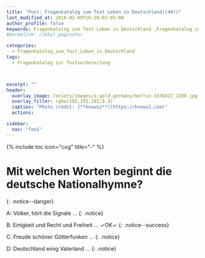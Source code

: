 ```yaml
---
title: "Post: Fragenkatalog zum Test Leben in Deutschland((40))"
last_modified_at: 2016-03-09T16:20:02-05:00
author_profile: false
keywords: Fragenkatalog zum Test Leben in Deutschland ,Fragenkatalog zur Testvorbereitung , Test Leben in Deutschland BAMF , test leben in deutschland 33 fragen , leben in deutschland 300 fragen app , lieben in deutschland 300 fragen
#permalink: /Jekyl_paginate/

categories:
  - Fragenkatalog_zum_Test_Leben_in_Deutschland
tags:
  - Fragenkatalog zur Testvorbereitung



excerpt: ""
header:
  overlay_image: /assets/images/a-gold-germany/berlin-1836822_1280.jpg
  overlay_filter: rgba(192,192,192,0.3)
  caption: "Photo credit: [**knows1**](https://knows1.com)"
  actions:

sidebar:
  nav: "foo1"
---
```


{% include toc icon="cog" title="-" %}

# Mit welchen Worten beginnt die deutsche Nationalhymne?
{: .notice--danger}

A: Völker, hört die Signale …
 {: .notice}

B: Einigkeit und Recht und Freiheit … ✓OK✓
{: .notice--success}

C: Freude schöner Götterfunken …
 {: .notice}

D: Deutschland einig Vaterland …
 {: .notice}
